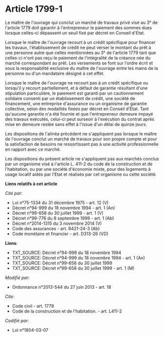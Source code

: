 # Article 1799-1

Le maître de l'ouvrage qui conclut un marché de travaux privé visé au 3° de l'article 1779 doit garantir à l'entrepreneur le
paiement des sommes dues lorsque celles-ci dépassent un seuil fixé par décret en Conseil d'Etat. 

Lorsque le maître de l'ouvrage recourt à un crédit spécifique pour financer les travaux, l'établissement de crédit ne peut
verser le montant du prêt à une personne autre que celles mentionnées au 3° de l'article 1779 tant que celles-ci n'ont pas
reçu le paiement de l'intégralité de la créance née du marché correspondant au prêt. Les versements se font sur l'ordre écrit
et sous la responsabilité exclusive du maître de l'ouvrage entre les mains de la personne ou d'un mandataire désigné à cet
effet. 

Lorsque le maître de l'ouvrage ne recourt pas à un crédit spécifique ou lorsqu'il y recourt partiellement, et à défaut de
garantie résultant d'une stipulation particulière, le paiement est garanti par un cautionnement solidaire consenti par un
établissement de crédit, une société de financement, une entreprise d'assurance ou un organisme de garantie collective, selon
des modalités fixées par décret en Conseil d'Etat. Tant qu'aucune garantie n'a été fournie et que l'entrepreneur demeure
impayé des travaux exécutés, celui-ci peut surseoir à l'exécution du contrat après mise en demeure restée sans effet à
l'issue d'un délai de quinze jours. 

Les dispositions de l'alinéa précédent ne s'appliquent pas lorsque le maître de l'ouvrage conclut un marché de travaux pour
son propre compte et pour la satisfaction de besoins ne ressortissant pas à une activité professionnelle en rapport avec ce
marché. 

Les dispositions du présent article ne s'appliquent pas aux marchés conclus par un organisme visé à l'article L. 411-2 du
code de la construction et de l'habitation, ou par une société d'économie mixte, pour des logements à usage locatif aidés par
l'Etat et réalisés par cet organisme ou cette société.

**Liens relatifs à cet article**

_Cité par_:

  - Loi n°75-1334 du 31 décembre 1975 - art. 12 (V)
  - Décret n°94-999 du 18 novembre 1994 - art. 1 (An)
  - Décret n°99-658 du 30 juillet 1999 - art. 1 (V)
  - Décret n°99-776 du 8 septembre 1999 - art. 1 (Ab)
  - Décret n°2014-1315 du 3 novembre 2014 (V)
  - Code des assurances - art. R421-24-3 (Ab)
  - Code monétaire et financier - art. D313-26 (VD)

**Liens**:

  - TXT_SOURCE: Décret n°94-999 du 18 novembre 1994
  - TXT_SOURCE: Décret n°94-999 du 18 novembre 1994 - art. 1 (An)
  - TXT_SOURCE: Décret n°99-658 du 30 juillet 1999
  - TXT_SOURCE: Décret n°99-658 du 30 juillet 1999 - art. 1 (M)

_Modifié par_:

  - Ordonnance n°2013-544 du 27 juin 2013 - art. 18

_Cite_:

  - Code civil - art. 1779
  - Code de la construction et de l'habitation. - art. L411-2

_Codifié par_:

  - Loi n°1804-03-07
